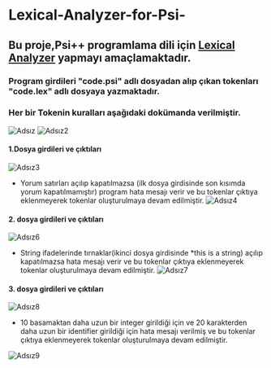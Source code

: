 # Lexical-Analyzer-for-Psi-

## Bu proje,Psi++ programlama dili için [Lexical Analyzer](https://www.guru99.com/compiler-design-lexical-analysis.html) yapmayı amaçlamaktadır.
### Program girdileri "code.psi" adlı dosyadan alıp çıkan tokenları "code.lex" adlı dosyaya yazmaktadır.
### Her bir Tokenin kuralları aşağıdaki dokümanda verilmiştir.

![Adsız](https://user-images.githubusercontent.com/65908597/193408622-f860efd2-c544-4e6a-914c-dec055022881.png)
![Adsız2](https://user-images.githubusercontent.com/65908597/193408729-e66a286b-2abe-401d-9f28-0ab3c4394ed1.png)
#### 1.Dosya girdileri ve çıktıları
![Adsız3](https://user-images.githubusercontent.com/65908597/193409012-543a16e2-8d63-4a6b-9ff1-b03d6566ed82.png)

* Yorum satırları açılıp kapatılmazsa (ilk dosya girdisinde son kısımda yorum kapatılmamıştır) program hata mesajı verir ve bu tokenlar çıktıya eklenmeyerek tokenlar oluşturulmaya devam edilmiştir.
![Adsız4](https://user-images.githubusercontent.com/65908597/193409240-afb78cef-38b0-4ca9-b236-11f07352b670.png)

#### 2. dosya girdileri ve çıktıları
![Adsız6](https://user-images.githubusercontent.com/65908597/193409402-0f618435-05e8-47bf-b504-f87cc485764d.png)
* String ifadelerinde tırnaklar(ikinci dosya girdisinde *this is a string) açılıp kapatılmazsa hata mesajı verir ve bu tokenlar çıktıya eklenmeyerek tokenlar oluşturulmaya devam edilmiştir.
![Adsız7](https://user-images.githubusercontent.com/65908597/193409497-f986b476-eab3-4480-bea5-1bcfb2b8d108.png)

#### 3. dosya girdileri ve çıktıları

![Adsız8](https://user-images.githubusercontent.com/65908597/193409639-415c76cd-c25b-4947-b752-7d0238101f58.png)

* 10 basamaktan daha uzun bir integer girildiği için ve 20 karakterden daha uzun bir identifier girildiği için hata mesajı verilmiş ve bu tokenlar çıktıya eklenmeyerek tokenlar oluşturulmaya devam edilmiştir.


![Adsız9](https://user-images.githubusercontent.com/65908597/193409791-4e813dac-5e8e-42b3-9a84-34799ee2cf89.png)


